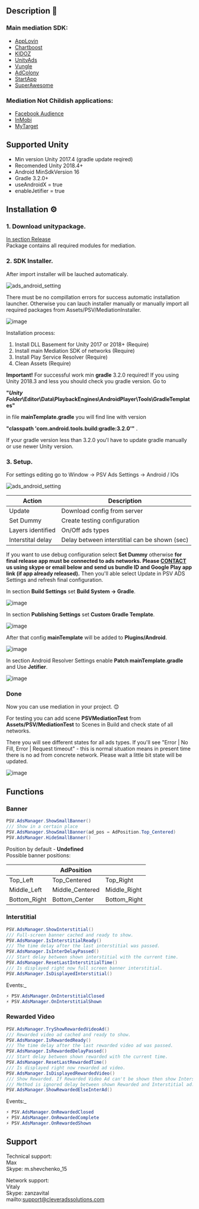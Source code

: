 ## Description 📖
### Main mediation SDK:
* [AppLovin](https://www.applovin.com)
* [Chartboost](https://www.chartboost.com)
* [KIDOZ](https://kidoz.net)
* [UnityAds](https://unity.com/solutions/unity-ads)
* [Vungle](https://vungle.com)
* [AdColony](https://www.adcolony.com)
* [StartApp](https://www.startapp.com)
* [SuperAwesome](https://www.superawesome.com)

### Mediation Not Childish applications:
* [Facebook Audience](https://www.facebook.com/business/marketing/audience-network)
* [InMobi](https://www.inmobi.com)
* [MyTarget](https://target.my.com)

## Supported Unity
*  Min version Unity 2017.4 (gradle update reqired)
*  Recomended Unity 2018.4+
*  Android MinSdkVersion 16  
*  Gradle 3.2.0+  
*  useAndroidX = true  
*  enableJetifier = true  

## Installation ⚙️
### 1. Download unitypackage.
[In section Release](https://github.com/cleveradssolutions/MediationSDK/releases/latest)  
Package contains all required modules for mediation. <br>
### 2. SDK Installer.
After import installer will be lauched automaticaly. <br>

![ads_android_setting](http://drive.google.com/uc?export=view&id=14EE42oMzu4gUNqp0k5ozqvh8KJO-NZkQ)

There must be no compillation errors for success automatic installation launcher. Otherwise you can lauch installer manually or manually import all required packages from Assets/PSV/MediationInstaller.

![image](https://drive.google.com/uc?export=view&id=14DCo0I8rFFJgesQ0fAZPFcbR6INchVOV)

Installation process:

1. Install DLL Basement for Unity 2017 or 2018+ (Require)
1. Install main Mediation SDK of networks (Require)
1. Install Play Service Resolver (Require)
1. Clean Assets (Require)

<b>Important!</b>
For successful work min <b>gradle</b> 3.2.0 required! If you using Unity 2018.3 and less you should check you gradle version. Go to

<b>"*Unity Folder*\Editor\Data\PlaybackEngines\AndroidPlayer\Tools\GradleTemplates"</b> 

in file  <b>mainTemplate.gradle</b>  you will find line with version  

<b>"classpath 'com.android.tools.build:gradle:3.2.0'"</b> . 

If your gradle version less than 3.2.0 you'l have to update gradle manually or use newer Unity version.
 
### 3. Setup.
For settings editing go to Window -> PSV Ads Settings -> Android / IOs

![ads_android_setting](http://drive.google.com/uc?export=view&id=1dCyMybCKjIBRBpYpQKivhCkqQqQzqW0C)

|Action|Description|
| --- | --- |
| Update | Download config from server|
| Set Dummy| Create testing configuration|
| Layers identified | On/Off ads types |
| Interstital delay | Delay between interstitial can be shown (sec) |

If you want to use debug configuration select <b>Set Dummy</b> otherwise <b>for final release app must be connected to ads networks. Please [CONTACT](https://github.com/cleveradssolutions/MediationSDK/blob/master/Readme.md#support) us using skype or email below and send us bundle ID and Google Play app link (if app already released).</b> Then you'll able select Update in PSV ADS Settings and refresh final configuration. 

In section <b>Build Settings</b> set <b>Build System -> Gradle</b>.
 
![image](https://drive.google.com/uc?export=view&id=1BxWC8Ic3gvUxK5NeN16Ifwuu5dsmlvOA)

In section <b>Publishing Settings</b> set <b>Custom Gradle Template</b>. 

![image](https://drive.google.com/uc?export=view&id=1TiqVJbkK9u06uTmAtWNOrFkX45um2-OD)

After that config <b>mainTemplate</b> will be added to <b>Plugins/Android</b>.

![image](https://drive.google.com/uc?export=view&id=1pmKf2gZ_iPDgxgEvgBnegFcUkivxp0jw)
 
 In section Android Resolver Settings enable <b>Patch mainTemplate.gradle</b> and Use <b>Jetifier</b>.
 
 ![image](https://drive.google.com/uc?export=view&id=1pXrwhX2cgB0mHU_h5fTgYL7E2hondAQ8)
 
### Done
Now you can use mediation in your project. 😊

For testing you can add scene <b>PSVMediationTest</b> from <b>Assets/PSV/MediationTest</b> to Scenes in Build and check state of all networks. 

There you will see different states for all ads types. If you'll see "Error | No Fill, Error | Request timeout" - this is normal situation means in present time there is no ad from concrete network. Please wait a little bit state will be updated.
 
![image](https://drive.google.com/uc?export=view&id=1tGYqyJgCgg65hfbXDeHyHM743tIw7vP0)

## Functions
### Banner
```csharp
PSV.AdsManager.ShowSmallBanner()
/// Show in a certain place
PSV.AdsManager.ShowSmallBanner(ad_pos = AdPosition.Top_Centered) 
PSV.AdsManager.HideSmallBanner()
``` 
Position by default - **Undefined**<br/>
Possible banner positions:

| |AdPosition| |
| --- | --- | --- |
| Top_Left | Top_Centered | Top_Right |
| Middle_Left| Middle_Centered| Middle_Right|
| Bottom_Right| Bottom_Center| Bottom_Right|

### Interstitial
```csharp
PSV.AdsManager.ShowInterstitial()
/// Full-screen banner cached and ready to show.
PSV.AdsManager.IsInterstitialReady()
/// The time delay after the last interstitial was passed.
PSV.AdsManager.IsInterDelayPassed()
/// Start delay between shown interstitial with the current time.
PSV.AdsManager.ResetLastInterstitialTime()
/// Is displayed right now full screen banner interstitial.
PSV.AdsManager.IsDisplayedInterstitial()
```

Events:_ 
```csharp
⚡️ PSV.AdsManager.OnInterstitialClosed
⚡️ PSV.AdsManager.OnInterstitialShown
```

### Rewarded Video
```csharp
PSV.AdsManager.TryShowRewardedVideoAd()
/// Rewarded video ad cached and ready to show.
PSV.AdsManager.IsRewardedReady()
/// The time delay after the last rewarded video ad was passed.
PSV.AdsManager.IsRewardedDelayPassed()
/// Start delay between shown rewarded with the current time.
PSV.AdsManager.ResetLastRewardedTime()
/// Is displayed right now rewarded ad video.
PSV.AdsManager.IsDisplayedRewardedVideo()
/// Show Rewarded. If Rewarded Video Ad can't be shown then show Interstitial Ad.
/// Method is ignored delay between shown Rewarded and Interstitial ad.
PSV.AdsManager.ShowRewardedElseInterAd()
```
Events:_

```csharp
⚡️ PSV.AdsManager.OnRewardedClosed
⚡️ PSV.AdsManager.OnRewardedComplete
⚡️ PSV.AdsManager.OnRewardedShown
```

## Support
Technical support: <br>
Max<br>
Skype: m.shevchenko_15 <br>

Network support: <br>
Vitaly<br>
Skype: zanzavital <br>
mailto:support@cleveradssolutions.com <br>
